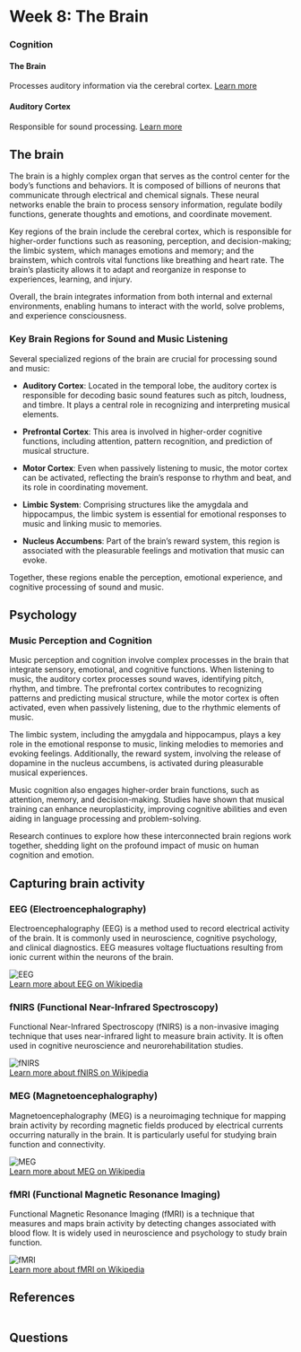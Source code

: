 # Week 8: The Brain



### Cognition

#### The Brain
Processes auditory information via the cerebral cortex. [Learn more](https://en.wikipedia.org/wiki/Cerebral_cortex)

#### Auditory Cortex
Responsible for sound processing. [Learn more](https://en.wikipedia.org/wiki/Auditory_cortex)



## The brain

The brain is a highly complex organ that serves as the control center for the body’s functions and behaviors. It is composed of billions of neurons that communicate through electrical and chemical signals. These neural networks enable the brain to process sensory information, regulate bodily functions, generate thoughts and emotions, and coordinate movement.

Key regions of the brain include the cerebral cortex, which is responsible for higher-order functions such as reasoning, perception, and decision-making; the limbic system, which manages emotions and memory; and the brainstem, which controls vital functions like breathing and heart rate. The brain’s plasticity allows it to adapt and reorganize in response to experiences, learning, and injury.

Overall, the brain integrates information from both internal and external environments, enabling humans to interact with the world, solve problems, and experience consciousness.

### Key Brain Regions for Sound and Music Listening

Several specialized regions of the brain are crucial for processing sound and music:

- **Auditory Cortex**: Located in the temporal lobe, the auditory cortex is responsible for decoding basic sound features such as pitch, loudness, and timbre. It plays a central role in recognizing and interpreting musical elements.

- **Prefrontal Cortex**: This area is involved in higher-order cognitive functions, including attention, pattern recognition, and prediction of musical structure.

- **Motor Cortex**: Even when passively listening to music, the motor cortex can be activated, reflecting the brain’s response to rhythm and beat, and its role in coordinating movement.

- **Limbic System**: Comprising structures like the amygdala and hippocampus, the limbic system is essential for emotional responses to music and linking music to memories.

- **Nucleus Accumbens**: Part of the brain’s reward system, this region is associated with the pleasurable feelings and motivation that music can evoke.

Together, these regions enable the perception, emotional experience, and cognitive processing of sound and music.

## Psychology

### Music Perception and Cognition

Music perception and cognition involve complex processes in the brain that integrate sensory, emotional, and cognitive functions. When listening to music, the auditory cortex processes sound waves, identifying pitch, rhythm, and timbre. The prefrontal cortex contributes to recognizing patterns and predicting musical structure, while the motor cortex is often activated, even when passively listening, due to the rhythmic elements of music.

The limbic system, including the amygdala and hippocampus, plays a key role in the emotional response to music, linking melodies to memories and evoking feelings. Additionally, the reward system, involving the release of dopamine in the nucleus accumbens, is activated during pleasurable musical experiences.

Music cognition also engages higher-order brain functions, such as attention, memory, and decision-making. Studies have shown that musical training can enhance neuroplasticity, improving cognitive abilities and even aiding in language processing and problem-solving.

Research continues to explore how these interconnected brain regions work together, shedding light on the profound impact of music on human cognition and emotion.


## Capturing brain activity

### EEG (Electroencephalography)

Electroencephalography (EEG) is a method used to record electrical activity of the brain. It is commonly used in neuroscience, cognitive psychology, and clinical diagnostics. EEG measures voltage fluctuations resulting from ionic current within the neurons of the brain.


![EEG](https://upload.wikimedia.org/wikipedia/commons/3/39/EEG_recording.jpg)  
[Learn more about EEG on Wikipedia](https://en.wikipedia.org/wiki/Electroencephalography)


### fNIRS (Functional Near-Infrared Spectroscopy)

Functional Near-Infrared Spectroscopy (fNIRS) is a non-invasive imaging technique that uses near-infrared light to measure brain activity. It is often used in cognitive neuroscience and neurorehabilitation studies.

![fNIRS](https://commons.wikimedia.org/wiki/File:FNIRS.jpg)  
[Learn more about fNIRS on Wikipedia](https://en.wikipedia.org/wiki/Functional_near-infrared_spectroscopy)


### MEG (Magnetoencephalography)

Magnetoencephalography (MEG) is a neuroimaging technique for mapping brain activity by recording magnetic fields produced by electrical currents occurring naturally in the brain. It is particularly useful for studying brain function and connectivity.

![MEG](https://commons.wikimedia.org/wiki/File:MEG_Instrument.jpg)  
[Learn more about MEG on Wikipedia](https://en.wikipedia.org/wiki/Magnetoencephalography)

### fMRI (Functional Magnetic Resonance Imaging)

Functional Magnetic Resonance Imaging (fMRI) is a technique that measures and maps brain activity by detecting changes associated with blood flow. It is widely used in neuroscience and psychology to study brain function.

![fMRI](https://commons.wikimedia.org/wiki/File:FMRI_Scan.jpg)  
[Learn more about fMRI on Wikipedia](https://en.wikipedia.org/wiki/Functional_magnetic_resonance_imaging)



## References

```{bibliography}
```

## Questions